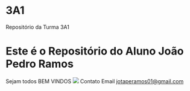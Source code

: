 # 3A1
Repositório da Turma 3A1
# Este é o Repositório do Aluno João Pedro Ramos
Sejam todos BEM VINDOS
![](https://tenor.com/pt-BR/view/wink-black-gif-19260179)
Contato Email jotaperamos01@gmail.com
